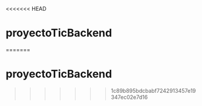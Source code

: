 <<<<<<< HEAD
# proyectoTicBackend
=======
# proyectoTicBackend
>>>>>>> 1c89b895bdcbabf7242913457e19347ec02e7d16
